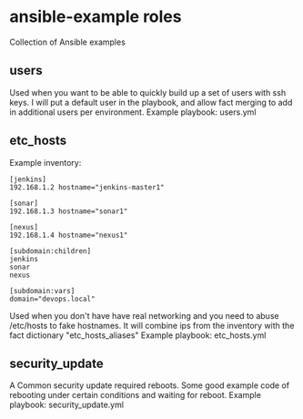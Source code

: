 # ansible-example roles
Collection of Ansible examples
## users
Used when you want to be able to quickly build up a set of users with ssh keys. I will put a default user in the playbook, and allow fact merging to add in additional users per environment.
Example playbook: users.yml
## etc_hosts
Example inventory:
```
[jenkins]
192.168.1.2 hostname="jenkins-master1"

[sonar]
192.168.1.3 hostname="sonar1"

[nexus]
192.168.1.4 hostname="nexus1"

[subdomain:children]
jenkins
sonar
nexus

[subdomain:vars]
domain="devops.local"
```

Used when you don't have have real networking and you need to abuse /etc/hosts to fake hostnames. It will combine ips from the inventory with the fact dictionary "etc_hosts_aliases"
Example playbook: etc_hosts.yml

## security_update

A Common security update required reboots. Some good example code of rebooting under certain conditions and waiting for reboot.
Example playbook: security_update.yml
